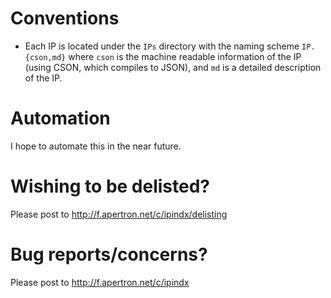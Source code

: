 # Conventions

- Each IP is located under the `IPs` directory with the naming scheme `IP.{cson,md}` where `cson` is the machine readable information of the IP (using CSON, which compiles to JSON), and `md` is a detailed description of the IP.


# Automation

I hope to automate this in the near future.

# Wishing to be delisted?

Please post to http://f.apertron.net/c/ipindx/delisting

# Bug reports/concerns?

Please post to http://f.apertron.net/c/ipindx

